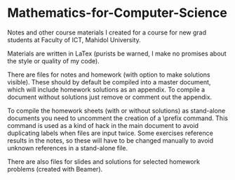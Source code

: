 # Mathematics-for-Computer-Science
Notes and other course materials I created for a course for new grad students at Faculty of ICT, Mahidol University.

Materials are written in LaTex (purists be warned, I make no promises about the style or quality of my code). 

There are files for notes and homework (with option to make solutions visible). These should by default be compiled into a master document, 
which will include homework solutions as an appendix. To compile a document without solutions just remove or comment out the appendix.

To compile the homework sheets (with or without solutions) as stand-alone documents you need to uncomment the creation of a \prefix command.
This command is used as a kind of hack in the main document to avoid duplicating labels when files are input twice.
Some exercises reference results in the notes, so these will have to be changed manually to avoid unknown references in a stand-alone file.

There are also files for slides and solutions for selected homework problems (created with Beamer).
